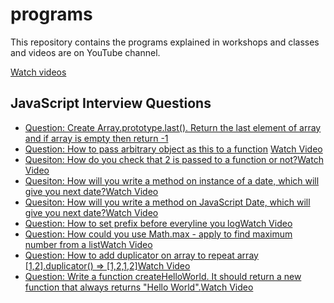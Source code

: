 # programs

This repository contains the programs explained in workshops and classes and videos are on YouTube channel.

[Watch videos](https://www.youtube.com/playlist?list=PLIfcYFqzDXHlvuP9MLZHEYYgZ2euprPQJ)

## JavaScript Interview Questions

- [Question: Create Array.prototype.last(). Return the last element of array and if array is empty then return -1](./create%20method%20Array-prototype-last.js)
- [Question: How to pass arbitrary object as this to a function](./arbitrary%20object%20as%20this.js) [Watch Video](https://youtu.be/6FRu1LETI5Q)
- [Quesiton: How do you check that 2 is passed to a function or not?](./Is%202%20passed%20to%20a%20function.js)[Watch Video](https://youtu.be/20LChDoaSsQ)
- [Quesiton: How will you write a method on instance of a date, which will give you next date?](./method%20on%20instance%20of%20a%20date%20to%20get%20next%20date.js)[Watch Video](https://youtu.be/8_Ldy699bFM)
- [Quesiton: How will you write a method on JavaScript Date, which will give you next date?](./method%20on%20Date%20to%20get%20next%20date.js)[Watch Video](https://youtu.be/8_Ldy699bFM)
- [Question: How to set prefix before everyline you log](./how-to-set-prefix-before-everyline-you-log.js)[Watch Video](https://youtu.be/_1DgjMXEnP4)
- [Question: How could you use Math.max - apply to find maximum number from a list](./How-could-you-use-Math-max-apply-to-find-maximum-number-from-a-list.js)[Watch Video](https://youtu.be/gDVNQF87yIg)
- [Question: How to add duplicator on array to repeat array [1,2].duplicator() => [1,2,1,2]](./how-to-add-duplicator-on-array-to-repeat-array.js)[Watch Video](https://youtu.be/XSGxEE04xKI)
- [Question: Write a function createHelloWorld. It should return a new function that always returns "Hello World".](./write-a-function-createHelloWorld-It-should-return-a-new-function-that-always-returns-Hello-World.js)[Watch Video](https://youtu.be/E4AKSxnm8GU)
